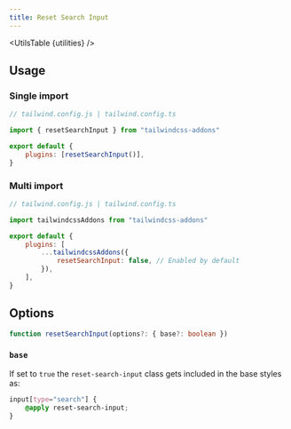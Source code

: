 ```yaml
---
title: Reset Search Input
---
```


<script>
	import UtilsTable from '$lib/UtilsTable.svelte'
	import { getUtilities } from "$utils/tailwind.js"
    import { resetSearchInput } from "tailwindcss-addons"
    const utilities = getUtilities(resetSearchInput().handler);
</script>

<UtilsTable {utilities} />

## Usage

### Single import

```js
// tailwind.config.js | tailwind.config.ts

import { resetSearchInput } from "tailwindcss-addons"

export default {
    plugins: [resetSearchInput()],
}
```

### Multi import

```js
// tailwind.config.js | tailwind.config.ts

import tailwindcssAddons from "tailwindcss-addons"

export default {
    plugins: [
        ...tailwindcssAddons({
            resetSearchInput: false, // Enabled by default
        }),
    ],
}
```

## Options

```ts
function resetSearchInput(options?: { base?: boolean })
```

### `base`

If set to `true` the `reset-search-input` class gets included in the base styles as:

```css
input[type="search"] {
    @apply reset-search-input;
}
```
